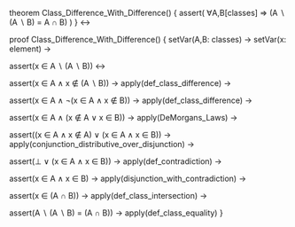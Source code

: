 theorem Class_Difference_With_Difference() {
  assert(
    ∀A,B[classes] ⇒ (A ∖ (A ∖ B) = A ∩ B)
  )
} ↔

proof Class_Difference_With_Difference() {
  setVar(A,B: classes) →
  setVar(x: element) →
  
  assert(x ∈ A ∖ (A ∖ B)) ↔
  
  assert(x ∈ A ∧ x ∉ (A ∖ B)) →
  apply(def_class_difference) →
  
  assert(x ∈ A ∧ ¬(x ∈ A ∧ x ∉ B)) →
  apply(def_class_difference) →
  
  assert(x ∈ A ∧ (x ∉ A ∨ x ∈ B)) →
  apply(DeMorgans_Laws) →
  
  assert((x ∈ A ∧ x ∉ A) ∨ (x ∈ A ∧ x ∈ B)) →
  apply(conjunction_distributive_over_disjunction) →
  
  assert(⊥ ∨ (x ∈ A ∧ x ∈ B)) →
  apply(def_contradiction) →
  
  assert(x ∈ A ∧ x ∈ B) →
  apply(disjunction_with_contradiction) →
  
  assert(x ∈ (A ∩ B)) →
  apply(def_class_intersection) →
  
  assert(A ∖ (A ∖ B) = (A ∩ B)) →
  apply(def_class_equality)
}